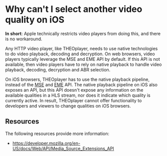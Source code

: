 # Why can't I select another video quality on iOS

**In short**: Apple technically restricts video players from doing this, and there is no workaround.

Any HTTP video player, like THEOplayer, needs to use native technologies to do video playback, decoding and decryption. On web browsers, video players typically leverage the MSE and EME API by default. If this API is not available, then video players have to rely on native playback to handle video playback, decoding, decryption and ABR selection.

On iOS browsers, THEOplayer has to use the native playback pipeline, instead of the [MSE](https://developer.mozilla.org/en-US/docs/Web/API/Media_Source_Extensions_API) and [EME](https://developer.mozilla.org/en-US/docs/Web/API/Encrypted_Media_Extensions_API) API. The native playback pipeline on iOS also exposes an API, but this API doesn't expose any information on the available qualities in a HLS stream, nor does it indicate which quality is currently active. In result, THEOplayer cannot offer functionality to developers and viewers to change qualities on iOS browsers.

## Resources
The following resources provide more information:
- https://developer.mozilla.org/en-US/docs/Web/API/Media_Source_Extensions_API
